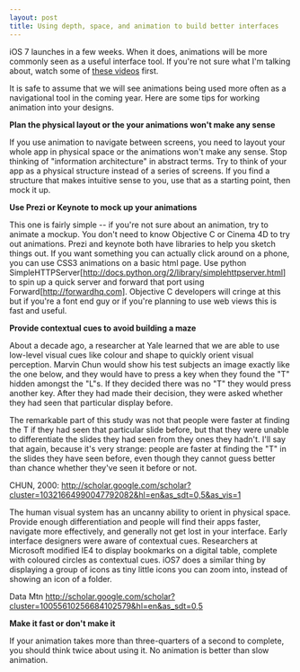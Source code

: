 ```yaml
---
layout: post
title: Using depth, space, and animation to build better interfaces
---
```




iOS 7 launches in a few weeks.  When it does, animations will be more commonly seen as a useful interface tool.  If you're not sure what I'm talking about, watch some of [these videos](http://www.apple.com/ios/ios7/) first. 

It is safe to assume that we will see animations being used more often as a navigational tool in the coming year.  Here are some tips for working animation into your designs.

**Plan the physical layout or the your animations won't make any sense**

If you use animation to navigate between screens, you need to layout your whole app in physical space or the animations won't make any sense.  Stop thinking of "information architecture" in abstract terms.  Try to think of your app as a physical structure instead of a series of screens.  If you find a structure that makes intuitive sense to you, use that as a starting point, then mock it up. 


**Use Prezi or Keynote to mock up your animations**

This one is fairly simple --  if you're not sure about an animation, try to animate a mockup.  You don't need to know Objective C or Cinema 4D to try out animations.  Prezi and keynote both have libraries to help you sketch things out.  If you want something you can actually click around on a phone, you can use CSS3 animations on a basic html page.  Use python SimpleHTTPServer[http://docs.python.org/2/library/simplehttpserver.html] to spin up a quick server and forward that port using Forward[http://forwardhq.com].  Objective C developers will cringe at this but if you're a font end guy or if you're planning to use web views this is fast and useful.


**Provide contextual cues to avoid building a maze**

About a decade ago, a researcher at Yale learned that we are able to use low-level visual cues like colour and shape to quickly orient visual perception.  Marvin Chun would show his test subjects an image exactly like the one below, and they would have to press a key when they found the "T" hidden amongst the "L"s. If they decided there was no "T" they would press another key.  After they had made their decision, they were asked whether they had seen that particular display before.  

The remarkable part of this study was not that people were faster at finding the T if they had seen that particular slide before, but that they were unable to differentiate the slides they had seen from they ones they hadn't.  I'll say that again, because it's very strange: people are faster at finding the "T" in the slides they have seen before, even though they cannot guess better than chance whether they've seen it before or not.


CHUN, 2000: http://scholar.google.com/scholar?cluster=10321664990047792082&hl=en&as_sdt=0,5&as_vis=1

The human visual system has an uncanny ability to orient in physical space.  Provide enough differentiation and people will find their apps faster, navigate more effectively, and generally not get lost in your interface.  Early interface designers were aware of contextual cues.  Researchers at Microsoft modified IE4 to display bookmarks on a digital table, complete with coloured circles as contextual cues.  iOS7 does a similar thing by displaying a group of icons as tiny little icons you can zoom into, instead of showing an icon of a folder.

Data Mtn
http://scholar.google.com/scholar?cluster=10055610256684102579&hl=en&as_sdt=0,5


**Make it fast or don't make it**

If your animation takes more than three-quarters of a second to complete, you should think twice about  using it.  No animation is better than slow animation.


